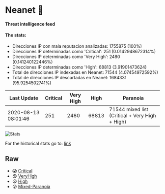 # Neanet :hocho:
#### Threat intelligence feed
#### The stats:

- Direcciones IP con mala reputacion analizadas: 1755875 (100%)
- Direcciones IP determinadas como 'Critical':  251 (0.0142948672314%)
- Direcciones IP determinadas como 'Very High':  2480 (0.141240122446%)
- Direcciones IP determinadas como 'High':  68813 (3.91901473624)
- Total de direcciones IP indexadas en Neanet:  71544 (4.07454972592%)
- Total de direcciones IP descartadas en Neanet:  1684331 (95.9254502741%)

| Last Update | Critical | Very High | High | Paranoia |
| --- | --- | --- | --- | --- |
| 2020-08-13 08:01:46 | 251 | 2480 | 68813 | 71544 mixed list (Critical + Very High + High)|

![Stats](https://docs.google.com/spreadsheets/d/e/2PACX-1vSnaNMIXVabIpDJjufMlzH7poXnshF3mgd8Is1g9ytUEzVsP5my4Trn8f-xkoLLQ38xpL3HtmUexLo6/pubchart?oid=501124687&format=image)

For the historical stats go to: [link](/stats.csv)
## Raw
- :scream: [Critical](https://raw.githubusercontent.com/JavaGarcia/Neanet/master/blacklists/neanet_critical.txt)
- :fearful: [VeryHigh](https://raw.githubusercontent.com/JavaGarcia/Neanet/master/blacklists/neanet_veryHigh.txtt)
- :frowning: [High](https://raw.githubusercontent.com/JavaGarcia/Neanet/master/blacklists/neanet_high.txt)
- :dizzy_face: [Mixed-Paranoia](https://raw.githubusercontent.com/JavaGarcia/Neanet/master/blacklists/neanet_all.txt)


















































































































































